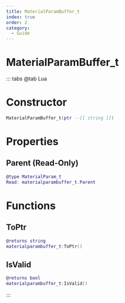 ```yaml
---
title: MaterialParamBuffer_t
index: true
order: 2
category:
  - Guide
---
```


# MaterialParamBuffer_t

::: tabs
@tab Lua
# Constructor
```lua
MaterialParamBuffer_t(ptr --[[ string ]])
```
# Properties
## Parent (Read-Only)
```lua
@type MaterialParam_t
Read: materialparambuffer_t.Parent
```
# Functions
## ToPtr
```lua
@returns string
materialparambuffer_t:ToPtr()
```
## IsValid
```lua
@returns bool
materialparambuffer_t:IsValid()
```

:::